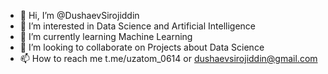- 👋 Hi, I’m @DushaevSirojiddin
- 👀 I’m interested in Data Science and Artificial Intelligence
- 🌱 I’m currently learning Machine Learning
- 💞️ I’m looking to collaborate on Projects about Data Science
- 📫 How to reach me t.me/uzatom_0614 or dushaevsirojiddin@gmail.com

<!---
DushaevSirojiddin/DushaevSirojiddin is a ✨ special ✨ repository because its `README.md` (this file) appears on your GitHub profile.
You can click the Preview link to take a look at your changes.
--->


